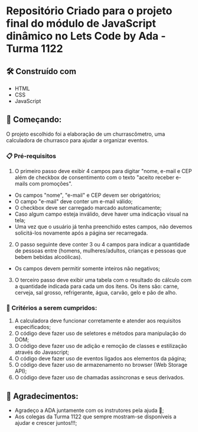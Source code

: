 # Repositório Criado para o projeto final do módulo de JavaScript dinâmico no Lets Code by Ada - Turma 1122

## 🛠️ Construído com

- HTML
- CSS
- JavaScript

## 🚀 Começando:

O projeto escolhido foi a elaboração de um churrascômetro, uma calculadora de churrasco para ajudar a organizar eventos.

### 📋 Pré-requisitos

1. O primeiro passo deve exibir 4 campos para digitar "nome, e-mail e CEP além de checkbox de consentimento com o texto "aceito receber e-mails com promoções".

- Os campos "nome", "e-mail" e CEP devem ser obrigatórios;
- O campo "e-mail" deve conter um e-mail válido;
- O checkbox deve ser carregado marcado automaticamente;
- Caso algum campo esteja inválido, deve haver uma indicação visual na tela;
- Uma vez que o usuário já tenha preenchido estes campos, não devemos solicitá-los novamente após a página ser recarregada.

2. O passo seguinte deve conter 3 ou 4 campos para indicar a quantidade de pessoas entre (homens, mulheres/adultos, crianças e pessoas que bebem bebidas alcoólicas).

- Os campos devem permitir somente inteiros não negativos;

3. O terceiro passo deve exibir uma tabela com o resultado do cálculo com a quantidade indicada para cada um dos itens. Os itens são: carne, cerveja, sal grosso, refrigerante, água, carvão, gelo e pão de alho.

### 🔧 Critérios a serem cumpridos:

1. A calculadora deve funcionar corretamente e atender aos requisitos especificados;
2. O código deve fazer uso de seletores e métodos para manipulação do DOM;
3. O código deve fazer uso de adição e remoção de classes e estilização através do Javascript;
4. O código deve fazer uso de eventos ligados aos elementos da página;
5. O código deve fazer uso de armazenamento no browser (Web Storage API);
6. O código deve fazer uso de chamadas assíncronas e seus derivados.

## 🎁 Agradecimentos:

- Agradeço a ADA juntamente com os instrutores pela ajuda 📢;
- Aos colegas da Turma 1122 que sempre mostram-se disponíveis a ajudar e crescer juntos!!!;
